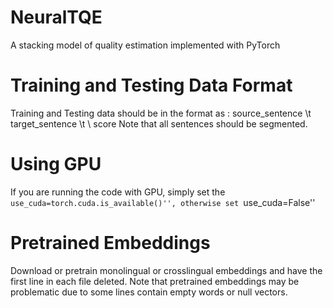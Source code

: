 # NeuralTQE
A stacking model of quality estimation implemented with PyTorch 

# Training and Testing Data Format
Training and Testing data should be in the format as :
source_sentence \t target_sentence \t \ score
Note that all sentences should be segmented.

# Using GPU
If you are running the code with GPU, simply set the ``use_cuda=torch.cuda.is_available()'', otherwise set ``use_cuda=False''

# Pretrained Embeddings
Download or pretrain monolingual or crosslingual embeddings and have the first line in each file deleted.  Note that pretrained embeddings may be  problematic due to some lines contain empty words or null vectors. 


